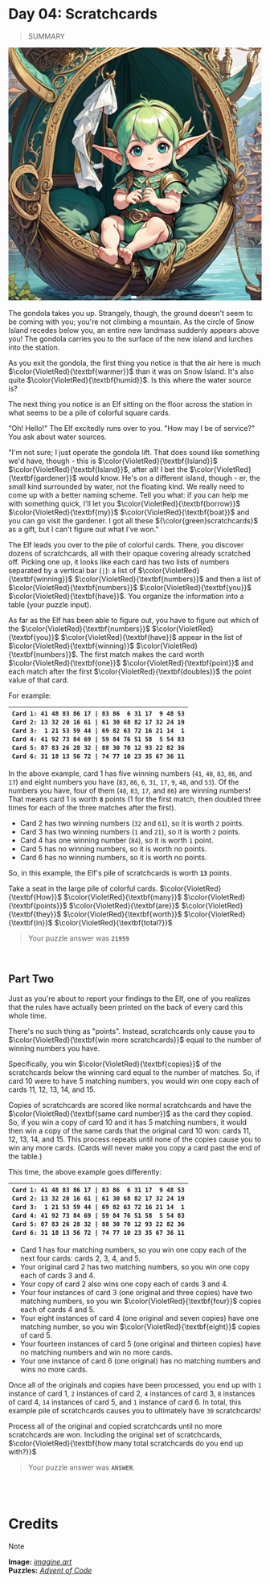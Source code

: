 # Day 04: Scratchcards
> SUMMARY
<img src=https://github.com/Kyros0718/Advent_of_Code/blob/main/Media/2023/baby_elf_on_gondala.png>

The gondola takes you up. Strangely, though, the ground doesn't seem to be coming with you; you're not climbing a mountain. As the circle of Snow Island recedes below you, an entire new landmass suddenly appears above you! The gondola carries you to the surface of the new island and lurches into the station.

As you exit the gondola, the first thing you notice is that the air here is much $\color{VioletRed}{\textbf{warmer}}$ than it was on Snow Island. It's also quite $\color{VioletRed}{\textbf{humid}}$. Is this where the water source is?

The next thing you notice is an Elf sitting on the floor across the station in what seems to be a pile of colorful square cards.

"Oh! Hello!" The Elf excitedly runs over to you. "How may I be of service?" You ask about water sources.

"I'm not sure; I just operate the gondola lift. That does sound like something we'd have, though - this is $\color{VioletRed}{\textbf{Island}}$ $\color{VioletRed}{\textbf{Island}}$, after all! I bet the $\color{VioletRed}{\textbf{gardener}}$ would know. He's on a different island, though - er, the small kind surrounded by water, not the floating kind. We really need to come up with a better naming scheme. Tell you what: if you can help me with something quick, I'll let you $\color{VioletRed}{\textbf{borrow}}$ $\color{VioletRed}{\textbf{my}}$ $\color{VioletRed}{\textbf{boat}}$ and you can go visit the gardener. I got all these ${\color{green}scratchcards}$ as a gift, but I can't figure out what I've won."

The Elf leads you over to the pile of colorful cards. There, you discover dozens of scratchcards, all with their opaque covering already scratched off. Picking one up, it looks like each card has two lists of numbers separated by a vertical bar (`|`): a list of $\color{VioletRed}{\textbf{winning}}$ $\color{VioletRed}{\textbf{numbers}}$ and then a list of $\color{VioletRed}{\textbf{numbers}}$ $\color{VioletRed}{\textbf{you}}$ $\color{VioletRed}{\textbf{have}}$. You organize the information into a table (your puzzle input).

As far as the Elf has been able to figure out, you have to figure out which of the $\color{VioletRed}{\textbf{numbers}}$ $\color{VioletRed}{\textbf{you}}$ $\color{VioletRed}{\textbf{have}}$ appear in the list of $\color{VioletRed}{\textbf{winning}}$ $\color{VioletRed}{\textbf{numbers}}$. The first match makes the card worth $\color{VioletRed}{\textbf{one}}$ $\color{VioletRed}{\textbf{point}}$ and each match after the first $\color{VioletRed}{\textbf{doubles}}$ the point value of that card.

For example:

| `Card 1: 41 48 83 86 17 \| 83 86  6 31 17  9 48 53`<br>`Card 2: 13 32 20 16 61 \| 61 30 68 82 17 32 24 19`<br>`Card 3:  1 21 53 59 44 \| 69 82 63 72 16 21 14  1`<br>`Card 4: 41 92 73 84 69 \| 59 84 76 51 58  5 54 83`<br>`Card 5: 87 83 26 28 32 \| 88 30 70 12 93 22 82 36`<br>`Card 6: 31 18 13 56 72 \| 74 77 10 23 35 67 36 11` |
| --- |

In the above example, card 1 has five winning numbers (`41`, `48`, `83`, `86`, and `17`) and eight numbers you have (`83`, `86`, `6`, `31`, `17`, `9`, `48`, and `53`). Of the numbers you have, four of them (`48`, `83`, `17`, and `86`) are winning numbers! That means card 1 is worth **`8`** points (1 for the first match, then doubled three times for each of the three matches after the first).

- Card 2 has two winning numbers (`32` and `61`), so it is worth `2` points.
- Card 3 has two winning numbers (`1` and `21`), so it is worth `2` points.
- Card 4 has one winning number (`84`), so it is worth `1` point.
- Card 5 has no winning numbers, so it is worth no points.
- Card 6 has no winning numbers, so it is worth no points.

So, in this example, the Elf's pile of scratchcards is worth **`13`** points.

Take a seat in the large pile of colorful cards. $\color{VioletRed}{\textbf{How}}$ $\color{VioletRed}{\textbf{many}}$ $\color{VioletRed}{\textbf{points}}$ $\color{VioletRed}{\textbf{are}}$ $\color{VioletRed}{\textbf{they}}$ $\color{VioletRed}{\textbf{worth}}$ $\color{VioletRed}{\textbf{in}}$ $\color{VioletRed}{\textbf{total?}}$

> Your puzzle answer was **`21959`**

<br>

##  Part Two
Just as you're about to report your findings to the Elf, one of you realizes that the rules have actually been printed on the back of every card this whole time.

There's no such thing as "points". Instead, scratchcards only cause you to $\color{VioletRed}{\textbf{win more scratchcards}}$ equal to the number of winning numbers you have.

Specifically, you win $\color{VioletRed}{\textbf{copies}}$ of the scratchcards below the winning card equal to the number of matches. So, if card 10 were to have 5 matching numbers, you would win one copy each of cards 11, 12, 13, 14, and 15.

Copies of scratchcards are scored like normal scratchcards and have the $\color{VioletRed}{\textbf{same card number}}$ as the card they copied. So, if you win a copy of card 10 and it has 5 matching numbers, it would then win a copy of the same cards that the original card 10 won: cards 11, 12, 13, 14, and 15. This process repeats until none of the copies cause you to win any more cards. (Cards will never make you copy a card past the end of the table.)

This time, the above example goes differently:

| `Card 1: 41 48 83 86 17 \| 83 86  6 31 17  9 48 53`<br>`Card 2: 13 32 20 16 61 \| 61 30 68 82 17 32 24 19`<br>`Card 3:  1 21 53 59 44 \| 69 82 63 72 16 21 14  1`<br>`Card 4: 41 92 73 84 69 \| 59 84 76 51 58  5 54 83`<br>`Card 5: 87 83 26 28 32 \| 88 30 70 12 93 22 82 36`<br>`Card 6: 31 18 13 56 72 \| 74 77 10 23 35 67 36 11` |
| --- |

- Card 1 has four matching numbers, so you win one copy each of the next four cards: cards 2, 3, 4, and 5.
- Your original card 2 has two matching numbers, so you win one copy each of cards 3 and 4.
- Your copy of card 2 also wins one copy each of cards 3 and 4.
- Your four instances of card 3 (one original and three copies) have two matching numbers, so you win $\color{VioletRed}{\textbf{four}}$ copies each of cards 4 and 5.
- Your eight instances of card 4 (one original and seven copies) have one matching number, so you win $\color{VioletRed}{\textbf{eight}}$ copies of card 5.
- Your fourteen instances of card 5 (one original and thirteen copies) have no matching numbers and win no more cards.
- Your one instance of card 6 (one original) has no matching numbers and wins no more cards.

Once all of the originals and copies have been processed, you end up with `1` instance of card 1, `2` instances of card 2, `4` instances of card 3, `8` instances of card 4, `14` instances of card 5, and `1` instance of card 6. In total, this example pile of scratchcards causes you to ultimately have `30` scratchcards!

Process all of the original and copied scratchcards until no more scratchcards are won. Including the original set of scratchcards, $\color{VioletRed}{\textbf{how many total scratchcards do you end up with?}}$

> Your puzzle answer was **`ANSWER`**.

<br>
<br>

# Credits

> [!NOTE]  
> **Image:** [_imagine.art_](https://www.imagine.art/)<br>
> **Puzzles:** [_Advent of Code_](https://adventofcode.com/)

